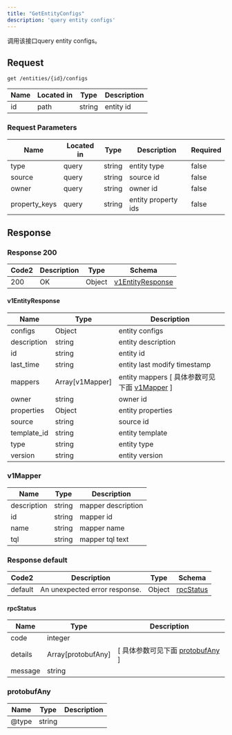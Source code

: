 ```yaml
---
title: "GetEntityConfigs"
description: 'query entity configs'
---
```

调用该接口query entity configs。

## Request


```
get /entities/{id}/configs
```

| Name | Located in | Type | Description | 
| ---- | ---------- | ----------- | ----------- | 
| id | path | string | entity id |  

###  Request Parameters

| Name | Located in | Type | Description |  Required |
| ---- | ---------- | ----------- | ----------- |  ---- |
| type | query | string | entity type |  false |
| source | query | string | source id |  false |
| owner | query | string | owner id |  false |
| property_keys | query | string | entity property ids |  false |

## Response

### Response  200 
| Code2 | Description | Type | Schema |
| ---- | ----------- | ------ | ------ |
| 200 | OK | Object | [v1EntityResponse](#v1EntityResponse) |

#### v1EntityResponse

| Name | Type | Description | 
| ---- | ---- | ----------- |    
| configs | Object | entity configs   |      
| description | string | entity description |      
| id | string | entity id |      
| last_time | string | entity last modify timestamp |          
| mappers | Array[v1Mapper] | entity mappers [ 具体参数可见下面 [v1Mapper](#v1Mapper) ] |       
| owner | string | owner id |     
| properties | Object | entity properties   |      
| source | string | source id |      
| template_id | string | entity template |      
| type | string | entity type |      
| version | string | entity version |   

### v1Mapper
| Name | Type | Description | 
| ---- | ---- | ----------- |     
| description | string | mapper description |      
| id | string | mapper id |      
| name | string | mapper name |      
| tql | string | mapper tql text |   



### Response  default 
| Code2 | Description | Type | Schema |
| ---- | ----------- | ------ | ------ |
| default | An unexpected error response. | Object | [rpcStatus](#rpcStatus) |

#### rpcStatus

| Name | Type | Description | 
| ---- | ---- | ----------- |     
| code | integer |  |          
| details | Array[protobufAny] |  [ 具体参数可见下面 [protobufAny](#protobufAny) ] |       
| message | string |  |   

### protobufAny
| Name | Type | Description | 
| ---- | ---- | ----------- |     
| @type | string |  |   



